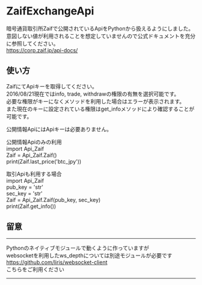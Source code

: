 ZaifExchangeApi
======================
暗号通貨取引所Zaifで公開されているApiをPythonから扱えるようにしました。  
意図しない値が利用されることを想定していませんので公式ドキュメントを充分に参照してください。  
https://corp.zaif.jp/api-docs/

使い方
------

ZaifにてApiキーを取得してください。  
2016/08/21現在ではinfo, trade, withdrawの権限の有無を選択可能です。  
必要な権限がキーになくメソッドを利用した場合はエラーが表示されます。  
また現在のキーに設定されている権限はget_infoメソッドにより確認することが可能です。  

公開情報ApiにはApiキーは必要ありません。  
  
公開情報Apiのみの利用  
import Api_Zaif  
Zaif = Api_Zaif.Zaif()  
print(Zaif.last_price('btc_jpy'))  
  
取引Apiも利用する場合  
import Api_Zaif  
pub_key = 'str'  
sec_key = 'str'  
Zaif = Api_Zaif.Zaif(pub_key, sec_key)  
print(Zaif.get_info())  

留意
------
***
Pythonのネイティブモジュールで動くように作っていますが  
websocketを利用したws_depthについては別途モジュールが必要です  
https://github.com/liris/websocket-client  
こちらをご利用ください
***